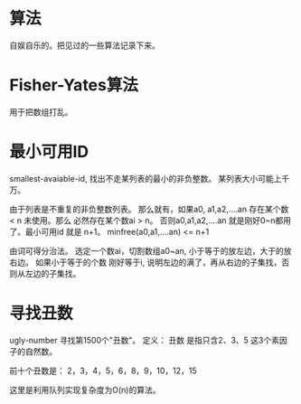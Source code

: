 # 算法
自娱自乐的。把见过的一些算法记录下来。

# Fisher-Yates算法
用于把数组打乱。

# 最小可用ID
smallest-avaiable-id,
找出不走某列表的最小的非负整数。
某列表大小可能上千万。

由于列表是不重复的非负整数列表。
那么就有，如果a0, a1,a2,....an 存在某个数 < n 未使用。那么 必然存在某个数ai > n。
否则a0,a1,a2,....an 就是刚好0~n都用了。最小可用id 就是 n+1。
 minfree(a0,a1,....an) <= n+1
 
 由词可得分治法。
 选定一个数ai，切割数组a0~an, 小于等于的放左边，大于的放右边。
 如果小于等于的个数 刚好等于i, 说明左边的满了，再从右边的子集找，否则从左边的子集找。
 
 # 寻找丑数
 ugly-number
 寻找第1500个"丑数"。
 定义：
 丑数 是指只含2、3、5 这3个素因子的自然数。
 
 前十个丑数是：
 2，3，4，5，6，8，9，10，12，15
 
 这里是利用队列实现复杂度为O(n)的算法。
